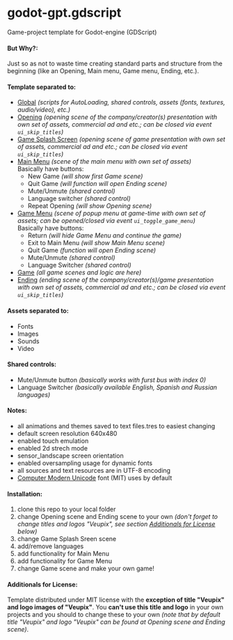 # godot-gpt.gdscript
Game-project template for Godot-engine (GDScript)

#### But Why?:
Just so as not to waste time creating standard parts and structure from the beginning (like an Opening, Main menu, Game menu, Ending, etc.).

#### Template separated to:
* [Global](0_Global) _(scripts for AutoLoading, shared controls, assets (fonts, textures, audio/video), etc.)_
* [Opening](1_Opening) _(opening scene of the company/creator(s) presentation with own set of assets, commercial ad and etc.; can be closed via event `ui_skip_titles`)_
* [Game Splash Screen](2_GameSplash) _(opening scene of game presentation with own set of assets, commercial ad and etc.; can be closed via event `ui_skip_titles`)_
* [Main Menu](3_MainMenu) _(scene of the main menu with own set of assets)_
<br/>  Basically have buttons:
  * New Game _(will show first Game scene)_
  * Quit Game _(will function will open Ending scene)_
  * Mute/Unmute _(shared control)_
  * Language switcher _(shared control)_
  * Repeat Opening _(will show Opening scene)_
* [Game Menu](4_GameMenu) _(scene of popup menu at game-time with own set of assets; can be opened/closed via event `ui_toggle_game_menu`)_
<br/>  Basically have buttons:
  * Return _(will hide Game Menu and continue the game)_
  * Exit to Main Menu _(will show Main Menu scene)_
  * Quit Game _(function will open Ending scene)_
  * Mute/Unmute _(shared control)_
  * Language Switcher _(shared control)_
* [Game](5_Game) _(all game scenes and logic are here)_
* [Ending](6_Ending) _(ending scene of the company/creator(s)/game presentation with own set of assets, commercial ad and etc.; can be closed via event `ui_skip_titles`)_


#### Assets separated to:
* Fonts
* Images
* Sounds
* Video

#### Shared controls:
* Mute/Unmute button _(basically works with furst bus with index 0)_
* Language Switcher _(basically available English, Spanish and Russian languages)_

#### Notes:
* all animations and themes saved to text files.tres to easiest changing
* default screen resolution 640x480
* enabled touch emulation
* enabled 2d strech mode
* sensor_landscape screen orientation
* enabled oversampling usage for dynamic fonts
* all sources and text resources are in UTF-8 encoding
* [Computer Modern Unicode](https://sourceforge.net/projects/cm-unicode/) font (MIT) uses by default

#### Installation:
1. clone this repo to your local folder
2. change Opening scene and Ending scene to your own _(don't forget to change titles and logos "Veupix", see section [Additionals for License](#additionals-for-license) below)_
3. change Game Splash Sreen scene
4. add/remove languages
5. add functionality for Main Menu
6. add functionality for Game Menu
7. change Game scene and make your own game!

#### Additionals for License:
Template distributed under MIT license with the **exception of title "Veupix" and logo images of "Veupix"**.
 You **can't use this title and logo** in your own projects and you should to change these to your own
 _(note that by default title "Veupix" and logo "Veupix" can be found at Opening scene and Ending scene)_.

